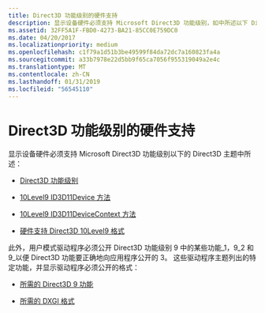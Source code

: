 ```yaml
---
title: Direct3D 功能级别的硬件支持
description: 显示设备硬件必须支持 Microsoft Direct3D 功能级别，如中所述以下 Direct3D 主题 Direct3D 功能 levels10Level9 ID3D11Device Methods10Level9 ID3D11DeviceContext MethodsHardware 支持 Direct3D 10Level9FormatsIn 添加的用户模式驱动程序必须公开 Direct3D 功能级别 9_1、 9_2 和 9_3 Direct3D 功能要正确地向应用程序公开的顺序中的某些功能。 这些驱动程序主题列出的特定功能，并显示驱动程序必须公开所需 Direct3D 9 capabilitiesRequired DXGI 格式的格式。
ms.assetid: 32FF5A1F-FBD0-4273-BA21-85CC0E759DC0
ms.date: 04/20/2017
ms.localizationpriority: medium
ms.openlocfilehash: c1f79a1d51b3be49599f84da72dc7a160823fa4a
ms.sourcegitcommit: a33b7978e22d5bb9f65ca7056f955319049a2e4c
ms.translationtype: MT
ms.contentlocale: zh-CN
ms.lasthandoff: 01/31/2019
ms.locfileid: "56545110"
---
```

# <a name="hardware-support-for-direct3d-feature-levels"></a>Direct3D 功能级别的硬件支持


显示设备硬件必须支持 Microsoft Direct3D 功能级别以下的 Direct3D 主题中所述：

-   [Direct3D 功能级别](https://msdn.microsoft.com/library/windows/desktop/ff476876)

-   [10Level9 ID3D11Device 方法](https://msdn.microsoft.com/library/windows/desktop/ff476150)

-   [10Level9 ID3D11DeviceContext 方法](https://msdn.microsoft.com/library/windows/desktop/ff476149)

-   [硬件支持 Direct3D 10Level9 格式](https://msdn.microsoft.com/library/windows/desktop/ff471324)

此外，用户模式驱动程序必须公开 Direct3D 功能级别 9 中的某些功能\_1，9\_2 和 9\_以便 Direct3D 功能要正确地向应用程序公开的 3。 这些驱动程序主题列出的特定功能，并显示驱动程序必须公开的格式：
-   [所需的 Direct3D 9 功能](required-direct3d-9-capabilities.md)

-   [所需的 DXGI 格式](required-dxgi-formats.md)

 

 






